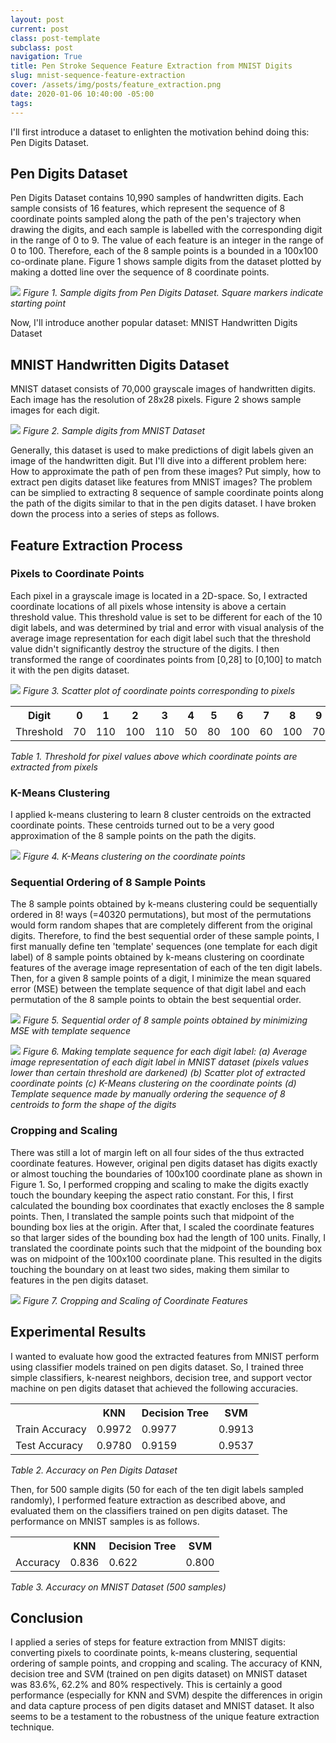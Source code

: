 ```yaml
---
layout: post
current: post
class: post-template
subclass: post
navigation: True
title: Pen Stroke Sequence Feature Extraction from MNIST Digits
slug: mnist-sequence-feature-extraction
cover: /assets/img/posts/feature_extraction.png
date: 2020-01-06 10:40:00 -05:00
tags:
---
```


I'll first introduce a dataset to enlighten the motivation behind doing this: Pen Digits Dataset.

## Pen Digits Dataset
Pen Digits Dataset contains 10,990 samples of handwritten digits. Each sample consists of 16 features, which represent the sequence of 8 coordinate points sampled along the path of the pen's trajectory when drawing the digits, and each sample is labelled with the corresponding digit in the range of 0 to 9. The value of each feature is an integer in the range of 0 to 100. Therefore, each of the 8 sample points is a bounded in a 100x100 co-ordinate plane. Figure 1 shows sample digits from the dataset plotted by making a dotted line over the sequence of 8 coordinate points.

![](/assets/img/posts/sample_digits.png)
*Figure 1. Sample digits from Pen Digits Dataset. Square markers indicate starting point*

Now, I'll introduce another popular dataset: MNIST Handwritten Digits Dataset

## MNIST Handwritten Digits Dataset
MNIST dataset consists of 70,000 grayscale images of handwritten digits. Each image has the resolution of 28x28 pixels. Figure 2 shows sample images for each digit.

![](/assets/img/posts/mnist.png)
*Figure 2. Sample digits from MNIST Dataset*

Generally, this dataset is used to make predictions of digit labels given an image of the handwritten digit. But I'll dive into a different problem here: How to approximate the path of pen from these images? Put simply, how to extract pen digits dataset like features from MNIST images? The problem can be simplied to extracting 8 sequence of sample coordinate points along the path of the digits similar to that in the pen digits dataset. I have broken down the process into a series of steps as follows.

## Feature Extraction Process
### Pixels to Coordinate Points
Each pixel in a grayscale image is located in a 2D-space. So, I extracted coordinate locations of all pixels whose intensity is above a certain threshold value. This threshold value is set to be different for each of the 10 digit labels, and was determined by trial and error with visual analysis of the average image representation for each digit label such that the threshold value didn't significantly destroy the structure of the digits. I then transformed the range of coordinates points from [0,28] to [0,100] to match it with the pen digits dataset.

![](/assets/img/posts/scatter.png)
*Figure 3. Scatter plot of coordinate points corresponding to pixels*

<table>
<tr><th>Digit</th><th>0</th><th>1</th><th>2</th><th>3</th><th>4</th><th>5</th><th>6</th><th>7</th><th>8</th><th>9</th></tr>
<tr><td>Threshold</td><td>70</td><td>110</td><td>100</td><td>110</td><td>50</td><td>80</td><td>100</td><td>60</td><td>100</td><td>70</td></tr>
</table>

*Table 1. Threshold for pixel values above which coordinate points are extracted from pixels*

### K-Means Clustering
I applied k-means clustering to learn 8 cluster centroids on the extracted coordinate points. These centroids turned out to be a very good approximation of the 8 sample points on the path the digits.

![](/assets/img/posts/clusters.png)
*Figure 4. K-Means clustering on the coordinate points*

### Sequential Ordering of 8 Sample Points
The 8 sample points obtained by k-means clustering could be sequentially ordered in 8! ways (=40320 permutations), but most of the permutations would form random shapes that are completely different from the original digits. Therefore, to find the best sequential order of these sample points, I first manually define ten 'template' sequences (one template for each digit label) of 8 sample points obtained by k-means clustering on coordinate features of the average image representation of each of the ten digit labels. Then, for a given 8 sample points of a digit, I minimize the mean squared error (MSE) between the template sequence of that digit label and each permutation of the 8 sample points to obtain the best sequential order.

![](/assets/img/posts/sequence.png)
*Figure 5. Sequential order of 8 sample points obtained by minimizing MSE with template sequence*

![](/assets/img/posts/template_sequence.png)
*Figure 6. Making template sequence for each digit label: (a) Average image representation of each digit label in MNIST dataset (pixels values lower than certain threshold are darkened) (b) Scatter plot of extracted coordinate points (c) K-Means clustering on the coordinate points (d) Template sequence made by manually ordering the sequence of 8 centroids to form the shape of the digits*

### Cropping and Scaling
There was still a lot of margin left on all four sides of the thus extracted coordinate features. However, original pen digits dataset has digits exactly or almost touching the boundaries of 100x100 coordinate plane as shown in Figure 1. So, I performed cropping and scaling to make the digits exactly touch the boundary keeping the aspect ratio constant. For this, I first calculated the bounding box coordinates that exactly encloses the 8 sample points. Then, I translated the sample points such that midpoint of the bounding box lies at the origin. After that, I scaled the coordinate features so that larger sides of the bounding box had the length of 100 units. Finally, I translated the coordinate points such that the midpoint of the bounding box was on midpoint of the 100x100 coordinate plane. This resulted in the digits touching the boundary on at least two sides, making them similar to features in the pen digits dataset.

![](/assets/img/posts/scale.png)
*Figure 7. Cropping and Scaling of Coordinate Features*

## Experimental Results
I wanted to evaluate how good the extracted features from MNIST perform using classifier models trained on pen digits dataset. So, I trained three simple classifiers, k-nearest neighbors, decision tree, and support vector machine on pen digits dataset that achieved the following accuracies.

<table>
<tr><th></th><th>KNN</th><th>Decision Tree</th><th>SVM</th></tr>
<tr><td>Train Accuracy</td><td>0.9972</td><td>0.9977</td><td>0.9913</td></tr><tr><td>Test Accuracy</td><td>0.9780</td><td>0.9159</td><td>0.9537</td></tr>
</table>

*Table 2. Accuracy on Pen Digits Dataset*

Then, for 500 sample digits (50 for each of the ten digit labels sampled randomly), I performed feature extraction as described above, and evaluated them on the classifiers trained on pen digits dataset. The performance on MNIST samples is as follows.

<table>
<tr><th></th><th>KNN</th><th>Decision Tree</th><th>SVM</th></tr>
<tr><td>Accuracy</td><td>0.836</td><td>0.622</td><td>0.800</td></tr>
</table>

*Table 3. Accuracy on MNIST Dataset (500 samples)*

## Conclusion
I applied a series of steps for feature extraction from MNIST digits: converting pixels to coordinate points, k-means clustering, sequential ordering of sample points, and cropping and scaling. The accuracy of KNN, decision tree and SVM (trained on pen digits dataset) on MNIST dataset was 83.6%, 62.2% and 80% respectively. This is certainly a good performance (especially for KNN and SVM) despite the differences in origin and data capture process of pen digits dataset and MNIST dataset. It also seems to be a testament to the robustness of the unique feature extraction technique.